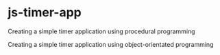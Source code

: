 # js-timer-app

Creating a simple timer application using procedural programming

Creating a simple timer application using object-orientated programming
